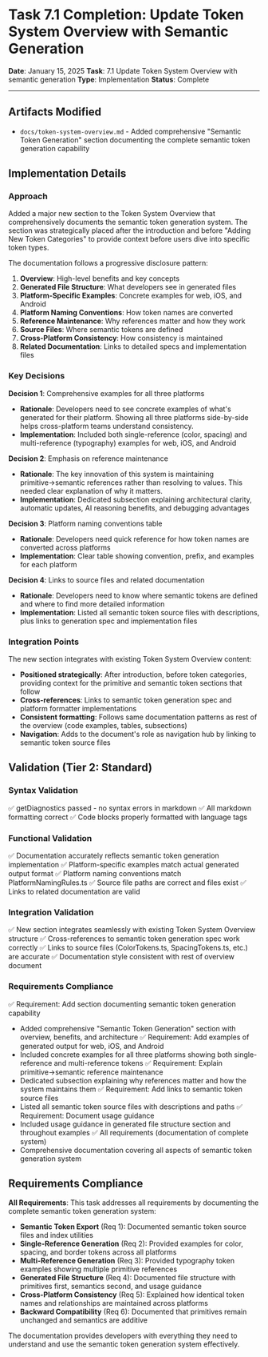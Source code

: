 # Task 7.1 Completion: Update Token System Overview with Semantic Generation

**Date**: January 15, 2025
**Task**: 7.1 Update Token System Overview with semantic generation
**Type**: Implementation
**Status**: Complete

---

## Artifacts Modified

- `docs/token-system-overview.md` - Added comprehensive "Semantic Token Generation" section documenting the complete semantic token generation capability

## Implementation Details

### Approach

Added a major new section to the Token System Overview that comprehensively documents the semantic token generation system. The section was strategically placed after the introduction and before "Adding New Token Categories" to provide context before users dive into specific token types.

The documentation follows a progressive disclosure pattern:
1. **Overview**: High-level benefits and key concepts
2. **Generated File Structure**: What developers see in generated files
3. **Platform-Specific Examples**: Concrete examples for web, iOS, and Android
4. **Platform Naming Conventions**: How token names are converted
5. **Reference Maintenance**: Why references matter and how they work
6. **Source Files**: Where semantic tokens are defined
7. **Cross-Platform Consistency**: How consistency is maintained
8. **Related Documentation**: Links to detailed specs and implementation files

### Key Decisions

**Decision 1**: Comprehensive examples for all three platforms
- **Rationale**: Developers need to see concrete examples of what's generated for their platform. Showing all three platforms side-by-side helps cross-platform teams understand consistency.
- **Implementation**: Included both single-reference (color, spacing) and multi-reference (typography) examples for web, iOS, and Android

**Decision 2**: Emphasis on reference maintenance
- **Rationale**: The key innovation of this system is maintaining primitive→semantic references rather than resolving to values. This needed clear explanation of why it matters.
- **Implementation**: Dedicated subsection explaining architectural clarity, automatic updates, AI reasoning benefits, and debugging advantages

**Decision 3**: Platform naming conventions table
- **Rationale**: Developers need quick reference for how token names are converted across platforms
- **Implementation**: Clear table showing convention, prefix, and examples for each platform

**Decision 4**: Links to source files and related documentation
- **Rationale**: Developers need to know where semantic tokens are defined and where to find more detailed information
- **Implementation**: Listed all semantic token source files with descriptions, plus links to generation spec and implementation files

### Integration Points

The new section integrates with existing Token System Overview content:
- **Positioned strategically**: After introduction, before token categories, providing context for the primitive and semantic token sections that follow
- **Cross-references**: Links to semantic token generation spec and platform formatter implementations
- **Consistent formatting**: Follows same documentation patterns as rest of the overview (code examples, tables, subsections)
- **Navigation**: Adds to the document's role as navigation hub by linking to semantic token source files

## Validation (Tier 2: Standard)

### Syntax Validation
✅ getDiagnostics passed - no syntax errors in markdown
✅ All markdown formatting correct
✅ Code blocks properly formatted with language tags

### Functional Validation
✅ Documentation accurately reflects semantic token generation implementation
✅ Platform-specific examples match actual generated output format
✅ Platform naming conventions match PlatformNamingRules.ts
✅ Source file paths are correct and files exist
✅ Links to related documentation are valid

### Integration Validation
✅ New section integrates seamlessly with existing Token System Overview structure
✅ Cross-references to semantic token generation spec work correctly
✅ Links to source files (ColorTokens.ts, SpacingTokens.ts, etc.) are accurate
✅ Documentation style consistent with rest of overview document

### Requirements Compliance
✅ Requirement: Add section documenting semantic token generation capability
  - Added comprehensive "Semantic Token Generation" section with overview, benefits, and architecture
✅ Requirement: Add examples of generated output for web, iOS, and Android
  - Included concrete examples for all three platforms showing both single-reference and multi-reference tokens
✅ Requirement: Explain primitive→semantic reference maintenance
  - Dedicated subsection explaining why references matter and how the system maintains them
✅ Requirement: Add links to semantic token source files
  - Listed all semantic token source files with descriptions and paths
✅ Requirement: Document usage guidance
  - Included usage guidance in generated file structure section and throughout examples
✅ All requirements (documentation of complete system)
  - Comprehensive documentation covering all aspects of semantic token generation system

## Requirements Compliance

**All Requirements**: This task addresses all requirements by documenting the complete semantic token generation system:

- **Semantic Token Export** (Req 1): Documented semantic token source files and index utilities
- **Single-Reference Generation** (Req 2): Provided examples for color, spacing, and border tokens across all platforms
- **Multi-Reference Generation** (Req 3): Provided typography token examples showing multiple primitive references
- **Generated File Structure** (Req 4): Documented file structure with primitives first, semantics second, and usage guidance
- **Cross-Platform Consistency** (Req 5): Explained how identical token names and relationships are maintained across platforms
- **Backward Compatibility** (Req 6): Documented that primitives remain unchanged and semantics are additive

The documentation provides developers with everything they need to understand and use the semantic token generation system effectively.

